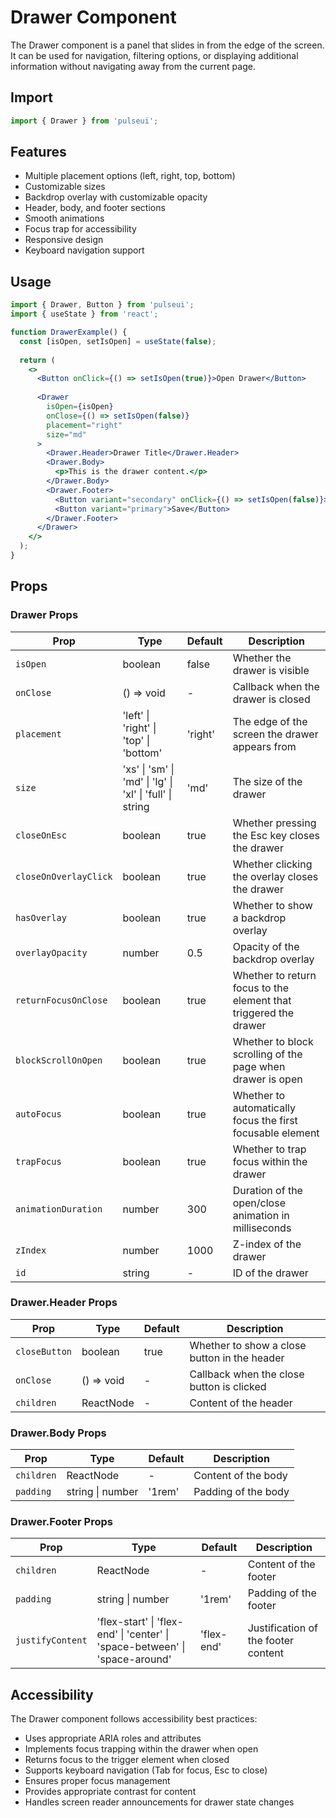 # Drawer Component

The Drawer component is a panel that slides in from the edge of the screen. It can be used for navigation, filtering options, or displaying additional information without navigating away from the current page.

## Import

```jsx
import { Drawer } from 'pulseui';
```

## Features

- Multiple placement options (left, right, top, bottom)
- Customizable sizes
- Backdrop overlay with customizable opacity
- Header, body, and footer sections
- Smooth animations
- Focus trap for accessibility
- Responsive design
- Keyboard navigation support

## Usage

```jsx
import { Drawer, Button } from 'pulseui';
import { useState } from 'react';

function DrawerExample() {
  const [isOpen, setIsOpen] = useState(false);
  
  return (
    <>
      <Button onClick={() => setIsOpen(true)}>Open Drawer</Button>
      
      <Drawer
        isOpen={isOpen}
        onClose={() => setIsOpen(false)}
        placement="right"
        size="md"
      >
        <Drawer.Header>Drawer Title</Drawer.Header>
        <Drawer.Body>
          <p>This is the drawer content.</p>
        </Drawer.Body>
        <Drawer.Footer>
          <Button variant="secondary" onClick={() => setIsOpen(false)}>Cancel</Button>
          <Button variant="primary">Save</Button>
        </Drawer.Footer>
      </Drawer>
    </>
  );
}
```

## Props

### Drawer Props

| Prop | Type | Default | Description |
|------|------|---------|-------------|
| `isOpen` | boolean | false | Whether the drawer is visible |
| `onClose` | () => void | - | Callback when the drawer is closed |
| `placement` | 'left' \| 'right' \| 'top' \| 'bottom' | 'right' | The edge of the screen the drawer appears from |
| `size` | 'xs' \| 'sm' \| 'md' \| 'lg' \| 'xl' \| 'full' \| string | 'md' | The size of the drawer |
| `closeOnEsc` | boolean | true | Whether pressing the Esc key closes the drawer |
| `closeOnOverlayClick` | boolean | true | Whether clicking the overlay closes the drawer |
| `hasOverlay` | boolean | true | Whether to show a backdrop overlay |
| `overlayOpacity` | number | 0.5 | Opacity of the backdrop overlay |
| `returnFocusOnClose` | boolean | true | Whether to return focus to the element that triggered the drawer |
| `blockScrollOnOpen` | boolean | true | Whether to block scrolling of the page when drawer is open |
| `autoFocus` | boolean | true | Whether to automatically focus the first focusable element |
| `trapFocus` | boolean | true | Whether to trap focus within the drawer |
| `animationDuration` | number | 300 | Duration of the open/close animation in milliseconds |
| `zIndex` | number | 1000 | Z-index of the drawer |
| `id` | string | - | ID of the drawer |

### Drawer.Header Props

| Prop | Type | Default | Description |
|------|------|---------|-------------|
| `closeButton` | boolean | true | Whether to show a close button in the header |
| `onClose` | () => void | - | Callback when the close button is clicked |
| `children` | ReactNode | - | Content of the header |

### Drawer.Body Props

| Prop | Type | Default | Description |
|------|------|---------|-------------|
| `children` | ReactNode | - | Content of the body |
| `padding` | string \| number | '1rem' | Padding of the body |

### Drawer.Footer Props

| Prop | Type | Default | Description |
|------|------|---------|-------------|
| `children` | ReactNode | - | Content of the footer |
| `padding` | string \| number | '1rem' | Padding of the footer |
| `justifyContent` | 'flex-start' \| 'flex-end' \| 'center' \| 'space-between' \| 'space-around' | 'flex-end' | Justification of the footer content |

## Accessibility

The Drawer component follows accessibility best practices:
- Uses appropriate ARIA roles and attributes
- Implements focus trapping within the drawer when open
- Returns focus to the trigger element when closed
- Supports keyboard navigation (Tab for focus, Esc to close)
- Ensures proper focus management
- Provides appropriate contrast for content
- Handles screen reader announcements for drawer state changes
